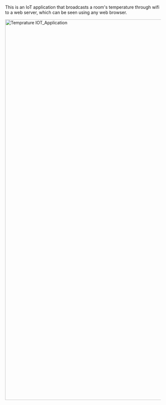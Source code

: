 This is an IoT application that broadcasts a room's temperature through wifi to a web server, which can be seen using any web browser.

<img width="1227" alt="Temprature IOT_Application" src="https://user-images.githubusercontent.com/72282670/168896043-7b032cb0-7bf3-4890-97c1-cfb67f849c7b.png">
